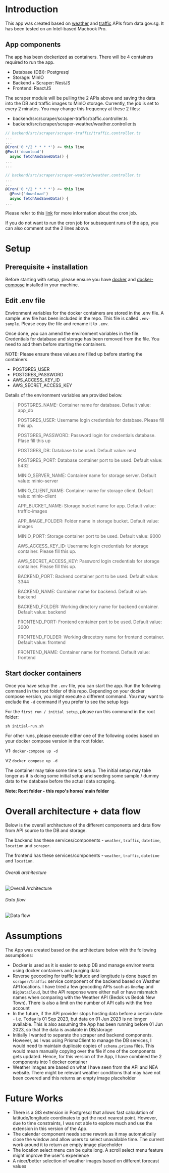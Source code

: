 # Introduction

This app was created based on [weather](https://beta.data.gov.sg/datasets/1456/resources/d_91ffc58263cff535910c16a4166ccbc3/view) and [traffic](https://beta.data.gov.sg/datasets/354/view) APIs from data.gov.sg. It has been tested on an Intel-based Macbook Pro.

## App components

The app has been dockerized as containers. There will be 4 containers required to run the app.

- Database (DB)): Postgresql
- Storage: MinIO
- Backend + Scraper: NestJS
- Frontend: ReactJS

The scraper module will be pulling the 2 APIs above and saving the data into the DB and traffic images to MinIO storage. Currently, the job is set to every 2 minutes. You may change this frequency at these 2 files:

- backend/src/scraper/scraper-traffic/traffic.controller.ts
- backend/src/scraper/scraper-weather/weather.controller.ts

```backend/src/scraper/scraper-traffic/traffic.controller.ts
// backend/src/scraper/scraper-traffic/traffic.controller.ts
...
...
@Cron('0 */2 * * * *') <= this line
@Post('download')
  async fetchAndSaveData() {
...
...

// backend/src/scraper/scraper-weather/weather.controller.ts
...
...
@Cron('0 */2 * * * *') <= this line
  @Post('download')
  async fetchAndSaveData() {
...
```

Please refer to this [link](https://docs.nestjs.com/techniques/task-scheduling) for more information about the cron job.

If you do not want to run the cron job for subsequent runs of the app, you can also comment out the 2 lines above.

# Setup

## Prerequisite + installation

Before starting with setup, please ensure you have [docker](https://www.docker.com/) and [docker-compose](https://docs.docker.com/compose/install/) installed in your machine.

## Edit .env file

Environment variables for the docker containers are stored in the .env file. A sample .env file has been included in the repo. This file is called `.env-sample`. Please copy the file and rename it to `.env`.

Once done, you can amend the environment variables in the file. Credentials for database and storage has been removed from the file. You need to add them before starting the containers.

NOTE: Please ensure these values are filled up before starting the containers.

- POSTGRES_USER
- POSTGRES_PASSWORD
- AWS_ACCESS_KEY_ID
- AWS_SECRET_ACCESS_KEY

Details of the environment variables are provided below.

> POSTGRES_NAME: Container name for database. Default value: app_db
>
> POSTGRES_USER: Username login credentials for database. Please fill this up.
>
> POSTGRES_PASSWORD: Password login for credentials database. Plase fill this up
>
> POSTGRES_DB: Database to be used. Default value: nest
>
> POSTGRES_PORT: Database container port to be used. Default value: 5432
>
> MINIO_SERVER_NAME: Container name for storage server. Default value: minio-server
>
> MINIO_CLIENT_NAME: Container name for storage client. Default value: minio-client
>
> APP_BUCKET_NAME: Storage bucket name for app. Default value: traffic-images
>
> APP_IMAGE_FOLDER: Folder name in storage bucket. Default value: images
>
> MINIO_PORT: Storage container port to be used. Default value: 9000
>
> AWS_ACCESS_KEY_ID: Username login credentials for storage container. Please fill this up.
>
> AWS_SECRET_ACCESS_KEY: Password login credentials for storage container. Please fill this up.
>
> BACKEND_PORT: Backend container port to be used. Default value: 3344
>
> BACKEND_NAME: Container name for backend. Default value: backend
>
> BACKEND_FOLDER: Working directory name for backend container. Default value: backend
>
> FRONTEND_PORT: Frontend container port to be used. Default value: 3000
>
> FRONTEND_FOLDER: Working direcetory name for frontend container. Default value: frontend
>
> FRONTEND_NAME: Container name for frontend. Default value: frontend

## Start docker containers

Once you have setup the `.env` file, you can start the app. Run the following command in the root folder of this repo. Depending on your docker compose version, you might execute a different command. You may want to exclude the `-d` command if you prefer to see the setup logs

For the `first run / initial setup`, please run this command in the root folder:

`sh initial-run.sh`

For other runs, please execute either one of the following codes based on your docker compose version in the root folder.

V1:
`docker-compose up -d`

V2
`docker compose up -d`

The container may take some time to setup. The initial setup may take longer as it is doing some initial setup and seeding some sample / dummy data to the database before the actual data scraping.

**Note: Root folder - this repo's home/ main folder**

# Overall architecture + data flow

Below is the overall architecture of the different components and data flow from API source to the DB and storage.

The backend has these services/components - `weather`, `traffic`, `datetime`, `location` and `scraper`.

The frontend has these services/components - `weather`, `traffic`, `datetime` and `location`.

###### Overall architecture

![Overall Architecture](docs/my-app-architecture.drawio.png "Overall architecture")

###### Data flow

![Data flow](docs/my-app-DB.drawio.png "Data flow")

# Assumptions

The App was created based on the architecture below with the following assumptions:

- Docker is used as it is easier to setup DB and manage environments using docker containers and purging data
- Reverse geocoding for traffic latitude and longitude is done based on `scraper/traffic` service component of the backend based on Weather API locations. I have tried a few geocoding APIs such as `OneMap` and `BigDataCloud`, but the API response were either null or have mismatch names when comparing with the Weather API (Bedok vs Bedok New Town). There is also a limit on the number of API calls with the free account
- In the future, if the API provider stops hosting data before a certain date - i.e. Today is 01 Sep 2023, but data on 01 Jun 2023 is no longer available. This is also assuming the App has been running before 01 Jun 2023, so that the data is available in DB/storage
- Initially I wanted to separate the scraper and backend components. However, as I was using PrismaClient to manage the DB services, I would need to maintain duplicate copies of `schema.prisma` files. This would mean manually copying over the file if one of the components gets updated. Hence, for this version of the App, I have combined the 2 components into 1 docker container
- Weather images are based on what I have seen from the API and NEA website. There might be relevant weather conditions that may have not been covered and this returns an empty image placeholder

# Future Works

- There is a GIS extension in Postgresql that allows fast calculation of latitude/longitude coordinates to get the next nearest point. However, due to time constraints, I was not able to explore much and use the extension in this version of the App.
- The calendar component needs some rework as it may automatically close the window and allow users to select unavailable time. The current work around it to return an empty image placeholder
- The location select menu can be quite long. A scroll select menu feature might improve the user's experience
- A nicer/better selection of weather images based on different forecast values
